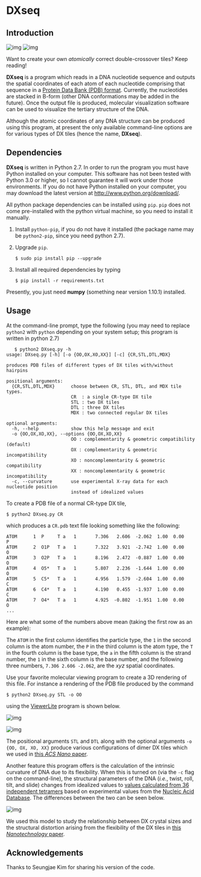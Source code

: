 # DXseq

## Introduction

![img](figures/dx-hp-mol-resize.gif "An atomic (left) and a simplified (right) rendition of a DX tile with hairpins.") ![img](figures/dx-hp-resize.gif "An atomic (left) and a simplified (right) rendition of a DX tile with hairpins.")

Want to create your own *atomically* correct double-crossover tiles? Keep
reading!

**DXseq** is a program which reads in a DNA nucleotide sequence and outputs
the spatial coordinates of each atom of each nucleotide comprising that
sequence in a [Protein Data Bank (PDB) format](http://www.rcsb.org/pdb/home/home.do). Currently, the nucleotides
are stacked in B-form (other DNA conformations may be added in the future).
Once the output file is produced, molecular visualization software can be
used to visualize the tertiary structure of the DNA.

Although the atomic coordinates of any DNA structure can be produced using
this program, at present the only available command-line options are for
various types of DX tiles (hence the name, **DXseq**).

## Dependencies

**DXseq** is written in Python 2.7. In order to run the program you must have
Python installed on your computer. This software has not been tested with
Python 3.0 or higher, so I cannot guarantee it will work under those
environments. If you do not have Python installed on your computer, you may
download the latest version at [<http://www.python.org/download/>](http://www.python.org/download/).

All python package dependencies can be installed using `pip`. `pip` does not
come pre-installed with the python virtual machine, so you need to install
it manually.

1.  Install `python-pip`, if you do not have it installed (the package name
    may be `python2-pip`, since you need python 2.7).
2.  Upgrade `pip`.
    
        $ sudo pip install pip --upgrade
3.  Install all required dependencies by typing
    
        $ pip install -r requirements.txt

Presently, you just need **numpy** (something near version 1.10.1) installed.

## Usage

At the command-line prompt, type the following (you may need to replace
`python2` with `python` depending on your system setup; this program is
written in python 2.7)

       $ python2 DXseq.py -h
    usage: DXseq.py [-h] [-o {OO,OX,XO,XX}] [-c] {CR,STL,DTL,MDX}
    
    produces PDB files of different types of DX tiles with/without hairpins
    
    positional arguments:
      {CR,STL,DTL,MDX}      choose between CR, STL, DTL, and MDX tile types.
                            CR  : a single CR-type DX tile
                            STL : two DX tiles
                            DTL : three DX tiles
                            MDX : two connected regular DX tiles
    
    optional arguments:
      -h, --help            show this help message and exit
      -o {OO,OX,XO,XX}, --options {OO,OX,XO,XX}
                            OO : complementarity & geometric compatibility (default)
                            OX : complementarity & geometric incompatibility
                            XO : noncomplementarity & geometric compatibility
                            XX : noncomplementarity & geometric incompatibility
      -c, --curvature       use experimental X-ray data for each nucleotide position
                            instead of idealized values

To create a PDB file of a normal CR-type DX tile,

    $ python2 DXseq.py CR

which produces a `CR.pdb` text file looking something like the following:

    ATOM      1  P     T a   1       7.306   2.606  -2.062  1.00  0.00           P
    ATOM      2  O1P   T a   1       7.322   3.921  -2.742  1.00  0.00           O
    ATOM      3  O2P   T a   1       8.196   2.472  -0.887  1.00  0.00           O
    ATOM      4  O5*   T a   1       5.807   2.236  -1.644  1.00  0.00           O
    ATOM      5  C5*   T a   1       4.956   1.579  -2.604  1.00  0.00           C
    ATOM      6  C4*   T a   1       4.190   0.455  -1.937  1.00  0.00           C
    ATOM      7  O4*   T a   1       4.925  -0.802  -1.951  1.00  0.00           O
    ...

Here are what some of the numbers above mean (taking the first row as an
example): 

The `ATOM` in the first column identifies the particle type, the `1` in the
second column is the atom number, the `P` in the third column is the atom
type, the `T` in the fourth column is the base type, the `a` in the fifth
column is the strand number, the `1` in the sixth column is the base number,
and the following three numbers, `7.306 2.606 -2.062`, are the *xyz* spatial
coordinates.

Use your favorite molecular viewing program to create a 3D rendering of this
file. For instance a rendering of the PDB file produced by the command

    $ python2 DXseq.py STL -o OO

using the [ViewerLite](http://accelrys.com/products/collaborative-science/biovia-discovery-studio/visualization-download.php) program is shown below.

![img](figures/stloo-mol-resize.gif) 

![img](figures/stloo-resize.gif)

The positional arguments `STL` and `DTL` along with the optional arguments
`-o {OO, OX, XO, XX}` produce various configurations of dimer DX tiles which
we used in [this *ACS Nano* paper](http://pubs.acs.org/doi/abs/10.1021/nn201312g).

Another feature this program offers is the calculation of the intrinsic
curvature of DNA due to its flexibility. When this is turned on (via the
`-c` flag on the command-line), the structural parameters of the DNA
(*i.e.*, twist, roll, tilt, and slide) changes from idealized values to
[values calculated from 36 independent tetramers](http://www.tandfonline.com/doi/abs/10.1080/07391102.2002.10506828) based on experimental values
from the [Nucleic Acid Database](http://www.sciencedirect.com/science/article/pii/S0006349592816491). The differences between the two can be seen
below.

![img](figures/curvature-resize.svg)

We used this model to study the relationship between DX crystal sizes and
the structural distortion arising from the flexibility of the DX tiles in
[this *Nanotechnology* paper](http://iopscience.iop.org/article/10.1088/0957-4484/22/24/245706).

## Acknowledgements

Thanks to Seungjae Kim for sharing his version of the code.
